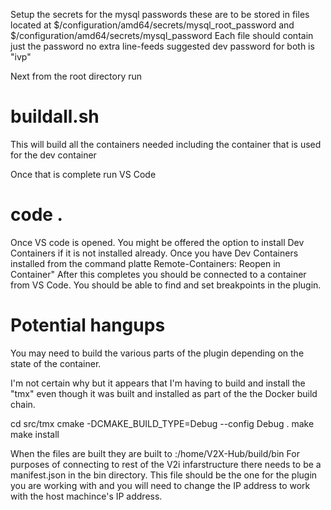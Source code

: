 Setup the secrets for the mysql passwords these are to be stored in files located at
$/configuration/amd64/secrets/mysql_root_password
and
$/configuration/amd64/secrets/mysql_password
Each file should contain just the password no extra line-feeds suggested dev password for both is "ivp"

Next from the root directory run
# buildall.sh
This will build all the containers needed including the container that is used for the dev container

Once that is complete
run VS Code
# code .
Once VS code is opened. You might be offered the option to install Dev Containers if it is not installed already.
Once you have Dev Containers installed from the command platte Remote-Containers: Reopen in Container"
After this completes you should be connected to a container from VS Code. You should be able to find and set
breakpoints in the plugin.

# Potential hangups
You may need to build the various parts of the plugin depending on the state of the container.

I'm not certain why but it appears that I'm having to build and install the "tmx" even though it was built
and installed as part of the the Docker build chain.

cd src/tmx
cmake -DCMAKE_BUILD_TYPE=Debug --config Debug .
make
make install

When the files are built they are built to :/home/V2X-Hub/build/bin
For purposes of connecting to rest of the V2i infarstructure there needs to be a manifest.json in the bin directory.
This file should be the one for the plugin you are working with and you will need to change the IP address to work
with the host machince's IP address.
